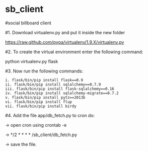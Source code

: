 sb_client
=========

#social billboard client

#1. Download virtualenv.py and put it inside the new folder

https://raw.github.com/pypa/virtualenv/1.9.X/virtualenv.py

#2. To create the virtual environment enter the following command:

python virtualenv.py flask

#3. Now run the following commands:

    i. flask/bin/pip install flask==0.9
    ii. flask/bin/pip install sqlalchemy==0.7.9
    iii. flask/bin/pip install flask-sqlalchemy==0.16
    iv. flask/bin/pip install sqlalchemy-migrate==0.7.2
    v. flask/bin/pip install pytz==2013b
    vi. flask/bin/pip install flup
    vii. flask/bin/pip install birdy

#4. Add the file app/db_fetch.py to cron do:

-> open cron using crontab -e 

->  */2 * * * * /sb_client/db_fetch.py

-> save the file.
    
    
